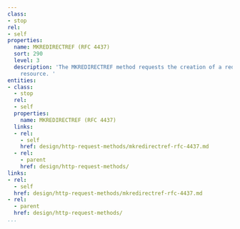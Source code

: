 ```yaml
---
class:
- stop
rel:
- self
properties:
  name: MKREDIRECTREF (RFC 4437)
  sort: 290
  level: 3
  description: 'The MKREDIRECTREF method requests the creation of a redirect reference
    resource. '
entities:
- class:
  - stop
  rel:
  - self
  properties:
    name: MKREDIRECTREF (RFC 4437)
  links:
  - rel:
    - self
    href: design/http-request-methods/mkredirectref-rfc-4437.md
  - rel:
    - parent
    href: design/http-request-methods/
links:
- rel:
  - self
  href: design/http-request-methods/mkredirectref-rfc-4437.md
- rel:
  - parent
  href: design/http-request-methods/
...
```

